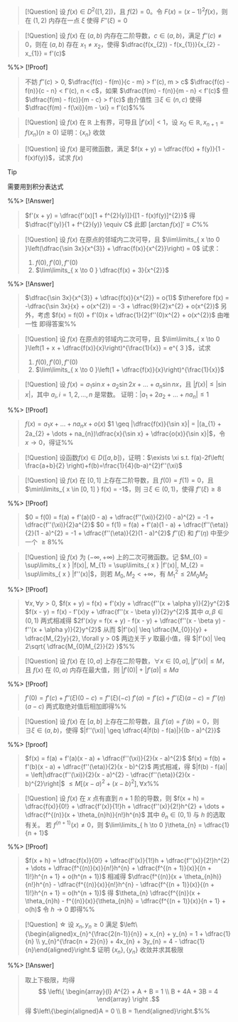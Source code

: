 > [!Question]
> 设 $f(x) \in D^{2}([1, 2])$，且 $f(2) = 0$。令 $F(x) = (x - 1)^{2}f(x)$，则在 $(1, 2)$ 内存在一点 $\xi$ 使得 $F''(\xi) = 0$



> [!Question]
> 设 $f(x)$ 在 $(a, b)$ 内存在二阶导数，$c \in (a, b)$，满足 $f''(c) \neq 0$，则在 $(a, b)$ 存在 $x_{1} \neq x_{2}$，使得 $\dfrac{f(x_{2}) - f(x_{1})}{x_{2} - x_{1}} = f'(c)$

%%> [!Proof]
> 不妨 $f''(c) > 0,$ $\dfrac{f(c) - f(m)}{c - m} > f'(c), m > c$ $\dfrac{f(c) - f(n)}{c - n} < f'(c), n < c$，如果 $\dfrac{f(m) - f(n)}{m - n} < f'(c)$ 但 $\dfrac{f(m) - f(c)}{m - c} > f'(c)$ 由介值性 $\exists \xi \in (n, c)$ 使得 $\dfrac{f(m) - f(\xi)}{m - \xi} = f'(c)$%%



> [!Question]
> 设 $f(x)$ 在 $\mathbb{R}$ 上有界，可导且 $|f'(x)| < 1$，设 $x_{0} \in \mathbb{R}, x_{n + 1} = f(x_{n}) (n \geq 0)$
> 证明：$\{x_{n}\}$ 收敛



> [!Question]
> 设 $f(x)$ 是可微函数，满足 $f(x + y) = \dfrac{f(x) + f(y)}{1 - f(x)f(y)}$，试求 $f(x)$

> [!Tip]
> 需要用到积分表达式

%%> [!Answer]
> $f'(x + y) = \dfrac{f'(x)[1 + f^{2}(y)]}{[1 - f(x)f(y)]^{2}}$
> 得 $\dfrac{f'(y)}{1 + f^{2}(y)} \equiv C$
> 此即 $[\arctan f(x)]' \equiv C$%%



> [!Question]
> 设 $f(x)$ 在原点的邻域内二次可导，且 $\lim\limits_{ x \to 0 }\left(\dfrac{\sin 3x}{x^{3}} + \dfrac{f(x)}{x^{2}}\right) = 0$
> 试求：
> 1. $f(0), f'(0), f''(0)$
> 2. $\lim\limits_{ x \to 0 } \dfrac{f(x) + 3}{x^{2}}$

%%> [!Answer]
> $\dfrac{\sin 3x}{x^{3}} + \dfrac{f(x)}{x^{2}} = o(1)$
> $\therefore f(x) = -\dfrac{\sin 3x}{x} + o(x^{2}) = -3 + \dfrac{9}{2}x^{2} + o(x^{2})$
> 另外，考虑
> $f(x) = f(0) + f'(0)x + \dfrac{1}{2}f''(0)x^{2} + o(x^{2})$
> 由唯一性
> 即得答案%%



> [!Question]
> 设 $f(x)$ 在原点的邻域内二次可导，且 
> $\lim\limits_{ x \to 0 }\left(1 + x + \dfrac{f(x)}{x}\right)^{\frac{1}{x}} = e^{ 3 }$，试求
> 1. $f(0), f'(0), f''(0)$
> 2. $\lim\limits_{ x \to 0 }\left(1 + \dfrac{f(x)}{x}\right)^{\frac{1}{x}}$



> [!Question]
> 设 $f(x) = a_{1}\sin x + a_{2}\sin 2x + \dots + a_{n}\sin nx$，且 $|f(x)| \leq |\sin x|$，其中 $a_{i}, i = 1, 2, \dots, n$ 是常数。
> 证明：$|a_{1} + 2a_{2} + \dots + na_{n}| \leq 1$

%%> [!Proof]
> $f(x) = a_{1}x + \dots + na_{n}x + o(x)$
> $1 \geq |\dfrac{f(x)}{\sin x}| = |(a_{1} + 2a_{2} + \dots + na_{n})\dfrac{x}{\sin x} + \dfrac{o(x)}{\sin x}|$，令 $x \to 0$，得证%%



>[!Question]
>设函数$f(x)\in D([a,b])$，证明：$\exists \xi s.t. f(a)-2f\left( \frac{a+b}{2} \right)+f(b)=\frac{1}{4}(b-a)^{2}f''(\xi)$



> [!Question] 
> 设 $f(x)$ 在 $[0, 1]$ 上存在二阶导数，且 $f(0) = f(1) = 0$，且 $\min\limits_{ x \in [0, 1] } f(x) = -1$，则 $\exists \xi \in (0, 1)$，使得 $f''(\xi) \geq 8$

%%> [!Proof]
> $0 = f(0) = f(a) + f'(a)(0 - a) + \dfrac{f''(\xi)}{2}(0 - a)^{2} = -1 + \dfrac{f''(\xi)}{2}a^{2}$
> $0 = f(1) = f(a) + f'(a)(1 - a) + \dfrac{f''(\eta)}{2}(1 - a)^{2} = -1 + \dfrac{f''(\eta)}{2}(1 - a)^{2}$
> $f''(\xi)$ 和 $f''(\eta)$ 中至少一个 $\geq 8$%%



> [!Question]
> 设 $f(x)$ 为 $(-\infty, +\infty)$ 上的二次可微函数。记 $M_{0} = \sup\limits_{ x } |f(x)|, M_{1} = \sup\limits_{ x } |f'(x)|, M_{2} = \sup\limits_{ x } |f''(x)|$，则若 $M_{0}, M_{2} < +\infty$，有 $M_{1}^{2} \leq 2M_{0}M_{2}$

%%> [!Proof]
> $\forall x, \forall y > 0$,
> $f(x + y) = f(x) + f'(x)y + \dfrac{f''(x + \alpha y)}{2}y^{2}$
> $f(x - y) = f(x) - f'(x)y + \dfrac{f''(x - \beta y)}{2}y^{2}$
> 其中 $\alpha, \beta \in (0, 1)$
> 两式相减得 $2f'(x)y = f(x + y) - f(x - y) + \dfrac{f''(x - \beta y) - f''(x + \alpha y)}{2}y^{2}$
> 从而 $|f'(x)| \leq \dfrac{M_{0}}{y} + \dfrac{M_{2}y}{2}, \forall y > 0$
> 两边关于 $y$ 取最小值，得 $|f'(x)| \leq 2\sqrt{ \dfrac{M_{0}M_{2}}{2} }$%%



> [!Question]
> 设 $f(x)$ 在 $[0, a]$ 上存在二阶导数，$\forall x \in [0, a], |f''(x)| \leq M$，且 $f(x)$ 在 $(0, a)$ 内存在最大值，则 $|f'(0)| + |f'(a)| \leq Ma$

%%> [!Proof]
> $f'(0) = f'(c) + f''(\xi)(0 - c) = f''(\xi)(-c)$
> $f'(a) = f'(c) + f''(\xi)(a - c) = f''(\eta)(a - c)$
> 两式取绝对值后相加即得%%



> [!Question]
> 设 $f(x)$ 在 $[a, b]$ 上存在二阶导数，且 $f'(a) = f'(b) = 0$，则 $\exists \xi \in (a, b)$，使得 $|f''(\xi)| \geq \dfrac{4|f(b) - f(a)|}{(b - a)^{2}}$

%%> [!proof]
> $f(x) = f(a) + f'(a)(x - a) + \dfrac{f''(\xi)}{2}(x - a)^{2}$
> $f(x) = f(b) + f'(b)(x - a) + \dfrac{f''(\eta)}{2}(x - b)^{2}$
> 两式相减，得
> $|f(b) - f(a)| = \left|\dfrac{f''(\xi)}{2}(x - a)^{2} - \dfrac{f''(\eta)}{2}(x - b)^{2}\right|$
> $\leq M[(x - a)^{2} + (x - b)^{2}], \forall x$%%



> [!Question]
> 设 $f(x)$ 在 $x$ 点有直到 $n + 1$ 阶的导数，则 
> $f(x + h) = \dfrac{f(x)}{0!} + \dfrac{f'(x)}{1!}h + \dfrac{f''(x)}{2!}h^{2} + \dots + \dfrac{f^{(n)}(x + \theta_{n}h)}{n!}h^{n}$
> 其中 $\theta_{n} \in (0, 1)$ 与 $h$ 的选取有关。
> 若 $f^{(n + 1)}(x) \neq 0$，则 $\lim\limits_{ h \to 0 }\theta_{n} = \dfrac{1}{n + 1}$

%%> [!Proof]
> $f(x + h) = \dfrac{f(x)}{0!} + \dfrac{f'(x)}{1!}h + \dfrac{f''(x)}{2!}h^{2} + \dots + \dfrac{f^{(n)}(x)}{n!}h^{n} + \dfrac{f^{(n + 1)}(x)}{(n + 1)!}h^{n + 1} + o(h^{n + 1})$
> 相减得
> $\dfrac{f^{(n)}(x + \theta_{n}h)}{n!}h^{n} - \dfrac{f^{(n)}(x)}{n!}h^{n} - \dfrac{f^{(n + 1)}(x)}{(n + 1)!}h^{n + 1} = o(h^{n + 1})$
> 得 $\theta_{n} \dfrac{f^{(n)}(x + \theta_{n}h) - f^{(n)}(x)}{\theta_{n}h} = \dfrac{f^{(n + 1)}(x)}{n + 1} + o(h)$
> 令 $h \to 0$ 即得%%



> [!Question] ☆
> 设 $x_{n}, y_{n} \geq 0$ 满足 $\left\{\begin{aligned}x_{n}^{\frac{2(n-1)}{n}} + x_{n} + y_{n} = 1 + \dfrac{1}{n} \\ y_{n}^{\frac{n + 2}{n}} + 4x_{n} + 3y_{n} = 4 - \dfrac{1}{n}\end{aligned}\right.$
> 证明 $\{x_{n}\}, \{y_{n}\}$ 收敛并求其极限

%%> [!Answer]
> 取上下极限，均得
> $$
\left\{
\begin{array}{l}
A^{2} + A + B = 1 \\
B + 4A + 3B = 4
\end{array}
\right
.$$
> 得 $\left\{\begin{aligned}A = 0 \\ B = 1\end{aligned}\right.$%%
